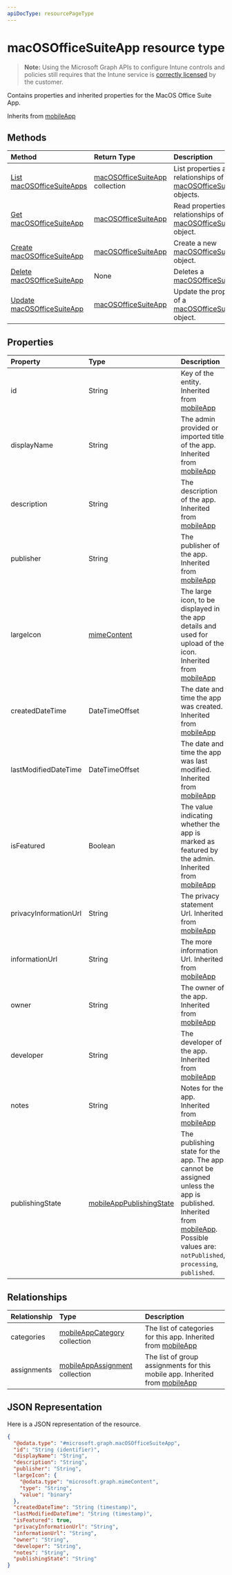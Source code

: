 ```yaml
---
apiDocType: resourcePageType
---
```

# macOSOfficeSuiteApp resource type

> **Note:** Using the Microsoft Graph APIs to configure Intune controls and policies still requires that the Intune service is [correctly licensed](https://go.microsoft.com/fwlink/?linkid=839381) by the customer.

Contains properties and inherited properties for the MacOS Office Suite App.

Inherits from [mobileApp](../resources/intune_apps_mobileapp.md)

## Methods
|Method|Return Type|Description|
|:---|:---|:---|
|[List macOSOfficeSuiteApps](../api/intune_apps_macosofficesuiteapp_list.md)|[macOSOfficeSuiteApp](../resources/intune_apps_macosofficesuiteapp.md) collection|List properties and relationships of the [macOSOfficeSuiteApp](../resources/intune_apps_macosofficesuiteapp.md) objects.|
|[Get macOSOfficeSuiteApp](../api/intune_apps_macosofficesuiteapp_get.md)|[macOSOfficeSuiteApp](../resources/intune_apps_macosofficesuiteapp.md)|Read properties and relationships of the [macOSOfficeSuiteApp](../resources/intune_apps_macosofficesuiteapp.md) object.|
|[Create macOSOfficeSuiteApp](../api/intune_apps_macosofficesuiteapp_create.md)|[macOSOfficeSuiteApp](../resources/intune_apps_macosofficesuiteapp.md)|Create a new [macOSOfficeSuiteApp](../resources/intune_apps_macosofficesuiteapp.md) object.|
|[Delete macOSOfficeSuiteApp](../api/intune_apps_macosofficesuiteapp_delete.md)|None|Deletes a [macOSOfficeSuiteApp](../resources/intune_apps_macosofficesuiteapp.md).|
|[Update macOSOfficeSuiteApp](../api/intune_apps_macosofficesuiteapp_update.md)|[macOSOfficeSuiteApp](../resources/intune_apps_macosofficesuiteapp.md)|Update the properties of a [macOSOfficeSuiteApp](../resources/intune_apps_macosofficesuiteapp.md) object.|

## Properties
|Property|Type|Description|
|:---|:---|:---|
|id|String|Key of the entity. Inherited from [mobileApp](../resources/intune_apps_mobileapp.md)|
|displayName|String|The admin provided or imported title of the app. Inherited from [mobileApp](../resources/intune_apps_mobileapp.md)|
|description|String|The description of the app. Inherited from [mobileApp](../resources/intune_apps_mobileapp.md)|
|publisher|String|The publisher of the app. Inherited from [mobileApp](../resources/intune_apps_mobileapp.md)|
|largeIcon|[mimeContent](../resources/intune_shared_mimecontent.md)|The large icon, to be displayed in the app details and used for upload of the icon. Inherited from [mobileApp](../resources/intune_apps_mobileapp.md)|
|createdDateTime|DateTimeOffset|The date and time the app was created. Inherited from [mobileApp](../resources/intune_apps_mobileapp.md)|
|lastModifiedDateTime|DateTimeOffset|The date and time the app was last modified. Inherited from [mobileApp](../resources/intune_apps_mobileapp.md)|
|isFeatured|Boolean|The value indicating whether the app is marked as featured by the admin. Inherited from [mobileApp](../resources/intune_apps_mobileapp.md)|
|privacyInformationUrl|String|The privacy statement Url. Inherited from [mobileApp](../resources/intune_apps_mobileapp.md)|
|informationUrl|String|The more information Url. Inherited from [mobileApp](../resources/intune_apps_mobileapp.md)|
|owner|String|The owner of the app. Inherited from [mobileApp](../resources/intune_apps_mobileapp.md)|
|developer|String|The developer of the app. Inherited from [mobileApp](../resources/intune_apps_mobileapp.md)|
|notes|String|Notes for the app. Inherited from [mobileApp](../resources/intune_apps_mobileapp.md)|
|publishingState|[mobileAppPublishingState](../resources/intune_apps_mobileapppublishingstate.md)|The publishing state for the app. The app cannot be assigned unless the app is published. Inherited from [mobileApp](../resources/intune_apps_mobileapp.md). Possible values are: `notPublished`, `processing`, `published`.|

## Relationships
|Relationship|Type|Description|
|:---|:---|:---|
|categories|[mobileAppCategory](../resources/intune_apps_mobileappcategory.md) collection|The list of categories for this app. Inherited from [mobileApp](../resources/intune_apps_mobileapp.md)|
|assignments|[mobileAppAssignment](../resources/intune_apps_mobileappassignment.md) collection|The list of group assignments for this mobile app. Inherited from [mobileApp](../resources/intune_apps_mobileapp.md)|

## JSON Representation
Here is a JSON representation of the resource.
<!-- {
  "blockType": "resource",
  "keyProperty": "id",
  "@odata.type": "microsoft.graph.macOSOfficeSuiteApp"
}
-->
``` json
{
  "@odata.type": "#microsoft.graph.macOSOfficeSuiteApp",
  "id": "String (identifier)",
  "displayName": "String",
  "description": "String",
  "publisher": "String",
  "largeIcon": {
    "@odata.type": "microsoft.graph.mimeContent",
    "type": "String",
    "value": "binary"
  },
  "createdDateTime": "String (timestamp)",
  "lastModifiedDateTime": "String (timestamp)",
  "isFeatured": true,
  "privacyInformationUrl": "String",
  "informationUrl": "String",
  "owner": "String",
  "developer": "String",
  "notes": "String",
  "publishingState": "String"
}
```



